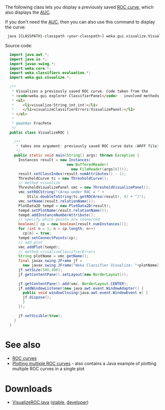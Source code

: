 The following class lets you display a previously saved [ROC curve](../roc_curves.md), which also displays the [AUC](../auc.md).

If you don't need the [AUC](../auc.md), then you can also use this command to display the curve:

```bash
 java [CLASSPATH|-classpath <your-classpath>] weka.gui.visualize.VisualizePanel <file>
```

Source code:

```java
  import java.awt.*;
  import java.io.*;
  import javax.swing.*;
  import weka.core.*;
  import weka.classifiers.evaluation.*;
  import weka.gui.visualize.*;
  
  /**
   * Visualizes a previously saved ROC curve. Code taken from the 
   * <code>weka.gui.explorer.ClassifierPanel</code> - involved methods:
   * <ul>
   *    <li>visualize(String,int,int)</li>
   *    </li>visualizeClassifierErrors(VisualizePanel)</li>
   * </ul>
   *
   * @author FracPete
   */
  public class VisualizeROC {
    
    /**
     * takes one argument: previously saved ROC curve data (ARFF file)
     */
    public static void main(String[] args) throws Exception {
      Instances result = new Instances(
                            new BufferedReader(
                              new FileReader(args[0])));
      result.setClassIndex(result.numAttributes() - 1);
      ThresholdCurve tc = new ThresholdCurve();
      // method visualize
      ThresholdVisualizePanel vmc = new ThresholdVisualizePanel();
      vmc.setROCString("(Area under ROC = " + 
          Utils.doubleToString(tc.getROCArea(result), 4) + ")");
      vmc.setName(result.relationName());
      PlotData2D tempd = new PlotData2D(result);
      tempd.setPlotName(result.relationName());
      tempd.addInstanceNumberAttribute();
      // specify which points are connected
      boolean[] cp = new boolean[result.numInstances()];
      for (int n = 1; n < cp.length; n++)
        cp[n] = true;
      tempd.setConnectPoints(cp);
      // add plot
      vmc.addPlot(tempd);
      // method visualizeClassifierErrors
      String plotName = vmc.getName(); 
      final javax.swing.JFrame jf = 
        new javax.swing.JFrame("Weka Classifier Visualize: "+plotName);
      jf.setSize(500,400);
      jf.getContentPane().setLayout(new BorderLayout());
 
      jf.getContentPane().add(vmc, BorderLayout.CENTER);
      jf.addWindowListener(new java.awt.event.WindowAdapter() {
        public void windowClosing(java.awt.event.WindowEvent e) {
        jf.dispose();
        }
      });
 
      jf.setVisible(true);
    }
  }
```

# See also
* [ROC curves](../roc_curves.md)
* [Plotting multiple ROC curves](../plotting_multiple_roc_curves.md) - also contains a Java example of plotting multiple ROC curves in a single plot

# Downloads
* [VisualizeROC.java](../files/VisualizeROC.java) ([stable](https://git.cms.waikato.ac.nz/weka/weka/-/tree/stable-3-8/wekaexamples/src/main/java/wekaexamples/gui/visualize/VisualizeROC.java), [developer](https://git.cms.waikato.ac.nz/weka/weka/-/tree/main/trunk/wekaexamples/src/main/java/wekaexamples/gui/visualize/VisualizeROC.java))

